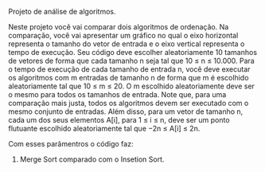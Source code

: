 Projeto de análise de algoritmos.

Neste projeto você vai comparar dois algoritmos de ordenação. Na comparação, você vai apresentar um gráfico no qual o eixo horizontal representa o tamanho do vetor de entrada e o eixo vertical representa o tempo de execução. Seu código deve escolher aleatoriamente 10 tamanhos de vetores de forma que cada tamanho n seja tal que 10 ≤ n ≤ 10.000.
Para o tempo de execução de cada tamanho de entrada n, você deve executar os algoritmos com m entradas de tamanho n de forma que m é escolhido aleatoriamente tal que 10 ≤ m ≤ 20. O m escolhido aleatoriamente deve ser o mesmo para todos os tamanhos de entrada. Note que, para uma comparação mais justa, todos os algoritmos devem ser executado com o mesmo conjunto de entradas. Além disso, para um vetor de tamanho n, cada um dos seus elementos A[i], para 1 ≤ i ≤ n, deve ser um ponto flutuante escolhido aleatoriamente tal que −2n ≤ A[i] ≤ 2n.


Com esses parâmentros o código faz:
1.	Merge Sort comparado com o Insetion Sort.
